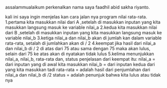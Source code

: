 assalammualaikum perkenalkan nama saya faadhil abid sakha riyanto.

kali ini saya ingin menjelas kan cara jalan nya program nilai rata-rata.
1.pertama kita masukkan nilai dari A ,setelah di masukkan inputan yang kita masukkan langsung masuk ke variable nilai_a
2.kedua kita masukkan nilai dari B ,setelah di masukkan inputan yang kita masukkan langsung masuk ke variable nilai_b
3.ketiga nilai_a dan nilai_b akan di jumlah kan dalam variable rata-rata, setalah di jumlahkan akan di / 2
4.keempat jika hasil dari nilai_a dan nilai_b di / 2 di atas dari 75 atau sama dengan 75 maka akan lulus, selain dari 75 ke atas akan di nyatakan tidak lulus
5.kelima menunjukkan nilai_a, nilai_b, rata-rata dan, status penjelasan dari keempat itu:
nilai_a = dari inputan yang di awal kita masukkan
nilai_b = dari inputan kedua dari yang kita masukkan tadi
rata-rata = adalah hasil dari penjumlahan dari nilai_a dan nilai_b di /2
status = adalah penunjuk bahwa kita lulus atau tidak nya
